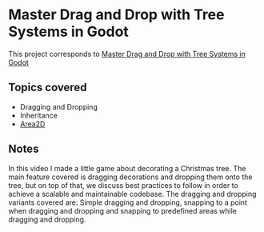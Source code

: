 # Master Drag and Drop with Tree Systems in Godot

This project corresponds to [Master Drag and Drop with Tree Systems in Godot](https://youtu.be/iHkFPcYTdxg)

## Topics covered

- Dragging and Dropping
- Inheritance
- [Area2D](https://docs.godotengine.org/en/stable/classes/class_area2d.html)
## Notes

In this video I made a little game about decorating a Christmas tree. The main feature covered is dragging decorations and dropping them onto the tree, but on top of that, we discuss best practices to follow in order to achieve a scalable and maintainable codebase. The dragging and dropping variants covered are: Simple dragging and dropping, snapping to a point when dragging and dropping and snapping to predefined areas while dragging and dropping. 
